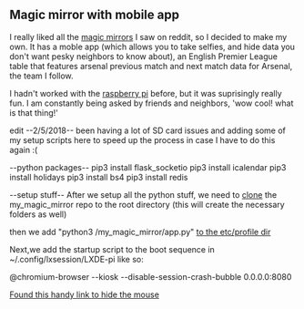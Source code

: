 ## Magic mirror with mobile app
I really liked all the [magic mirrors](https://www.reddit.com/r/raspberry_pi/comments/3oktfu/magic_mirror_how_to/) I saw on reddit, so I decided to make my own. It has a moble app (which allows you to take selfies, and hide data you don't want pesky neighbors to know about), an English Premier League table that features arsenal previous match and next match data for Arsenal, the team I follow.


I hadn't worked with the [raspberry pi](https://www.raspberrypi.org/) before, but it was suprisingly really fun. I am constantly being asked by friends and neighbors, 'wow cool! what is that thing!'

edit --2/5/2018--
been having a lot of SD card issues and adding some of my setup scripts here to speed up the process in case I have to do this again 
:(

--python packages--
pip3 install flask_socketio
pip3 install icalendar
pip3 install holidays
pip3 install bs4
pip3 install redis

--setup stuff--
After we setup all the python stuff, we need to [clone](https://www.raspberrypi-spy.co.uk/2015/02/how-to-autorun-a-python-script-on-raspberry-pi-boot/) the my_magic_mirror repo to the root directory (this will create the necessary folders as well)

then we add "python3 /my_magic_mirror/app.py" [to the etc/profile dir](https://www.raspberrypi-spy.co.uk/2015/02/how-to-autorun-a-python-script-on-raspberry-pi-boot/)

Next,we add the startup script to the boot sequence in ~/.config/lxsession/LXDE-pi like so:

@chromium-browser --kiosk --disable-session-crash-bubble 0.0.0.0:8080

[Found this handy link to hide the mouse](https://jackbarber.co.uk/blog/2017-02-16-hide-raspberry-pi-mouse-cursor-in-raspbian-kiosk)


